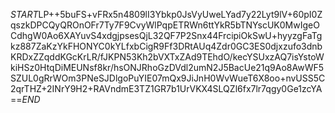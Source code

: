 $START$LP++5buFS+vFRx5n4809lI3Ybkp0JsVyUweLYad7y22Lyt9lV+60pI0ZqszkDPCQyQROnOFr7Ty7F9CvyWlPqpETRWn6ttYkR5bTNYscUK0MwIgeOCdhgW0Ao6XAYuvS4xdgjpsesQjL32QF7P2Snx44FrcipiOkSwU+hyyzgFaTgkz887ZaKzYkFHONYC0kYLfxbCigR9Ff3DRtAUq4Zdr0GC3ES0djxzufo3dnbKRDxZZqddKGcKrLR/fJKPN53Kh2bVXTxZAd9TEhdO/kecYSUxzAQ7isYstoWkiHSz0HtqDiMEUNsf8kr/hsONJRhoGzDVdl2umN2J5BacUe21q9Ao8AwWF5SZUL0gRrWOm3PNeSJDlgoPuYIE07mQx9JiJnH0WvWueT6X8oo+nvUSS5C2qrTHZ+2INrY9H2+RAVndmE3TZ1GR7b1UrVKX4SLQZl6fx7lr7qgy0Ge1zcYA==$END$